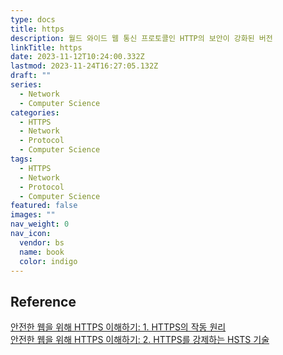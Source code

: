 ```yaml
---
type: docs
title: https
description: 월드 와이드 웹 통신 프로토콜인 HTTP의 보안이 강화된 버전
linkTitle: https
date: 2023-11-12T10:24:00.332Z
lastmod: 2023-11-24T16:27:05.132Z
draft: ""
series:
  - Network
  - Computer Science
categories:
  - HTTPS
  - Network
  - Protocol
  - Computer Science
tags:
  - HTTPS
  - Network
  - Protocol
  - Computer Science
featured: false
images: ""
nav_weight: 0
nav_icon:
  vendor: bs
  name: book
  color: indigo
---
```


## Reference

[안전한 웹을 위해 HTTPS 이해하기: 1. HTTPS의 작동 원리](https://yozm.wishket.com/magazine/detail/1852/)  
[안전한 웹을 위해 HTTPS 이해하기: 2. HTTPS를 강제하는 HSTS 기술](https://yozm.wishket.com/magazine/detail/1862/)
